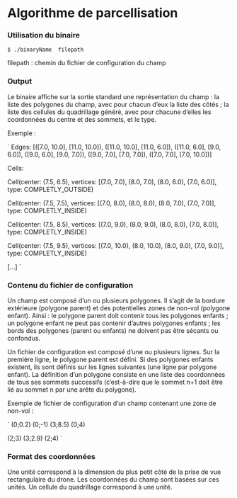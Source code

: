 # Algorithme de parcellisation


### Utilisation du binaire

`$ ./binaryName  filepath`

filepath : chemin du fichier de configuration du champ


### Output

Le binaire affiche sur la sortie standard une représentation du champ :
la liste des polygones du champ, avec pour chacun d’eux la liste des côtés ;
la liste des cellules du quadrillage généré, avec pour chacune d’elles les coordonnées du centre et des sommets, et le type.

Exemple :

`
Edges: [([7.0, 10.0], [11.0, 10.0]), ([11.0, 10.0], [11.0, 6.0]), ([11.0, 6.0], [9.0, 6.0]), ([9.0, 6.0], [9.0, 7.0]), ([9.0, 7.0], [7.0, 7.0]), ([7.0, 7.0], [7.0, 10.0])]

Cells:

Cell(center: (7.5, 6.5), vertices: [(7.0, 7.0), (8.0, 7.0), (8.0, 6.0), (7.0, 6.0)], type: COMPLETLY_OUTSIDE)

Cell(center: (7.5, 7.5), vertices: [(7.0, 8.0), (8.0, 8.0), (8.0, 7.0), (7.0, 7.0)], type: COMPLETLY_INSIDE)

Cell(center: (7.5, 8.5), vertices: [(7.0, 9.0), (8.0, 9.0), (8.0, 8.0), (7.0, 8.0)], type: COMPLETLY_INSIDE)

Cell(center: (7.5, 9.5), vertices: [(7.0, 10.0), (8.0, 10.0), (8.0, 9.0), (7.0, 9.0)], type: COMPLETLY_INSIDE)

[…]
`


### Contenu du fichier de configuration

Un champ est composé d’un ou plusieurs polygones. Il s’agit de la bordure extérieure (polygone parent) et des potentielles zones de non-vol (polygone enfant). Ainsi :
le polygone parent doit contenir tous les polygones enfants ;
un polygone enfant ne peut pas contenir d’autres polygones enfants ;
les bords des polygones (parent ou enfants) ne doivent pas être sécants ou confondus.

Un fichier de configuration est composé d’une ou plusieurs lignes.
Sur la première ligne, le polygone parent est défini.
Si des polygones enfants existent, ils sont définis sur les lignes suivantes (une ligne par polygone enfant).
La définition d’un polygone consiste en une liste des coordonnées de tous ses sommets successifs (c’est-à-dire que le sommet n+1 doit être lié au sommet n par une arête du polygone).

Exemple de fichier de configuration d’un champ contenant une zone de non-vol :

`
(0;0.2) (0;-1) (3;8.5) (0;4)

(2;3) (3;2.9) (2;4)
`


### Format des coordonnées
Une unité correspond à la dimension du plus petit côté de la prise de vue rectangulaire du drone.
Les coordonnées du champ sont basées sur ces unités.
Un cellule du quadrillage correspond à une unité.

